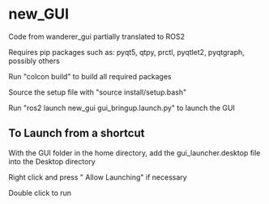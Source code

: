 # new_GUI
Code from wanderer_gui partially translated to ROS2


Requires pip packages such as:
    pyqt5,
    qtpy,
    prctl,
    pyqtlet2,
    pyqtgraph,
    possibly others


Run "colcon build" to build all required packages

Source the setup file with "source install/setup.bash"

Run "ros2 launch new_gui gui_bringup.launch.py" to launch the GUI

## To Launch from a shortcut
With the GUI folder in the home directory, add the gui_launcher.desktop file into the Desktop directory

Right click and press " Allow Launching" if necessary

Double click to run

